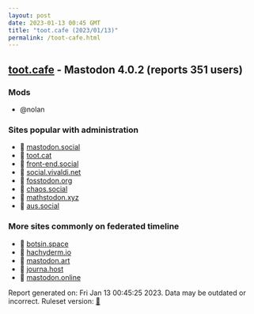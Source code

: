 ```yaml
---
layout: post
date: 2023-01-13 00:45 GMT
title: "toot.cafe (2023/01/13)"
permalink: /toot-cafe.html
---
```


## [toot.cafe](https://toot.cafe) - Mastodon 4.0.2 (reports 351 users)

### Mods
 * @nolan

### Sites popular with administration

* 🐘 [mastodon.social](/mastodon-social.html)
* 🐘 [toot.cat](/toot-cat.html)
* 🐘 [front-end.social](/front-end-social.html)
* 🐘 [social.vivaldi.net](/social-vivaldi-net.html)
* 🐘 [fosstodon.org](/fosstodon-org.html)
* 🐘 [chaos.social](/chaos-social.html)
* 🐘 [mathstodon.xyz](/mathstodon-xyz.html)
* 🐘 [aus.social](/aus-social.html)

### More sites commonly on federated timeline

* 🐘 [botsin.space](/botsin-space.html)
* 🐘 [hachyderm.io](/hachyderm-io.html)
* 🐘 [mastodon.art](/mastodon-art.html)
* 🐘 [journa.host](/journa-host.html)
* 🐘 [mastodon.online](/mastodon-online.html)

Report generated on: Fri Jan 13 00:45:25 2023. Data may be outdated or incorrect.
Ruleset version: [🧁](/version-cupcake)
